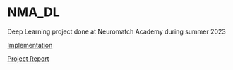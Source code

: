 # NMA_DL

Deep Learning project done at Neuromatch Academy during summer 2023

[Implementation](https://colab.research.google.com/drive/1u2svwvLZYU8lKUqkuogdcjAzHBOfgI7i?usp=sharing)

[Project Report](https://docs.google.com/document/d/145nD7-1YdR5V7OZlrDbtRkEQv9xd4rD6DX43BgaQZuM/edit?usp=sharing)
